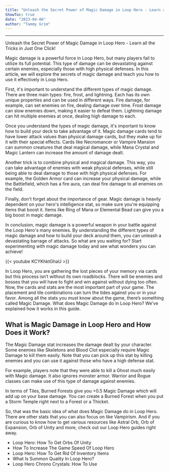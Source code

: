 ```yaml
---
title: "Unleash the Secret Power of Magic Damage in Loop Hero - Learn all the Tricks in Just One Click!"
ShowToc: true 
date: "2023-04-06"
author: "Tammy Grim"
---
```

*****
Unleash the Secret Power of Magic Damage in Loop Hero - Learn all the Tricks in Just One Click!

Magic damage is a powerful force in Loop Hero, but many players fail to utilize its full potential. This type of damage can be devastating against certain enemies, especially those with high physical defenses. In this article, we will explore the secrets of magic damage and teach you how to use it effectively in Loop Hero.

First, it's important to understand the different types of magic damage. There are three main types: fire, frost, and lightning. Each has its own unique properties and can be used in different ways. Fire damage, for example, can set enemies on fire, dealing damage over time. Frost damage can slow enemies down, making it easier to defeat them. Lightning damage can hit multiple enemies at once, dealing high damage to each.

Once you understand the types of magic damage, it's important to know how to build your deck to take advantage of it. Magic damage cards tend to have lower attack values than physical damage cards, but they make up for it with their special effects. Cards like Necromancer or Vampire Mansion can summon creatures that deal magical damage, while Mana Crystal and Magic Lantern can increase the amount of damage dealt.

Another trick is to combine physical and magical damage. This way, you can take advantage of enemies with weak physical defenses, while still being able to deal damage to those with high physical defenses. For example, the Golden Armor card can increase your physical damage, while the Battlefield, which has a fire aura, can deal fire damage to all enemies on the field.

Finally, don't forget about the importance of gear. Magic damage is heavily dependent on your hero's intelligence stat, so make sure you're equipping items that boost it. Items like Ring of Mana or Elemental Bead can give you a big boost in magic damage.

In conclusion, magic damage is a powerful weapon in your battle against the Loop Hero's many enemies. By understanding the different types of magic damage and how to build your deck around them, you can unleash a devastating barrage of attacks. So what are you waiting for? Start experimenting with magic damage today and see what wonders you can achieve!

{{< youtube KCYKhktGhaU >}} 



In Loop Hero, you are gathering the lost pieces of your memory via cards but this process isn’t without its own roadblocks. There will be enemies and bosses that you will have to fight and win against without dying too often. Now, the cards and stats are the most important part of your game. The placement and tile combinations can turn the tides against you or in your favor. Among all the stats you must know about the game, there’s something called Magic Damage. What does Magic Damage do in Loop Hero? We’ve explained how it works in this guide.
 
## What is Magic Damage in Loop Hero and How Does it Work?
 

 
The Magic Damage stat increases the damage dealt by your character. Some enemies like Skeletons and Blood Clot especially require Magic Damage to kill them easily. Note that you can pick up this stat by killing enemies and you can use it against those who have a high defense stat.
 
For example, players note that they were able to kill a Ghost much easily with Magic damage. It also ignores monster armor. Warrior and Rogue classes can make use of this type of damage against enemies.
 
In terms of Tiles, Burned Forests give you +0.5 Magic Damage which will add up on your base damage. You can create a Burned Forest when you put a Storm Temple right next to a Forest or a Thicket.
 
So, that was the basic idea of what does Magic Damage do in Loop Hero. There are other stats that you can also focus on like Vampirism. And if you are curious to know how to get various resources like Astral Orb, Orb of Expansion, Orb of Unity and more, check out our Loop Hero guides right away.
 
- Loop Hero: How To Get Orbs Of Unity
 - How To Increase The Game Speed Of Loop Hero
 - Loop Hero: How To Get Rid Of Inventory Items
 - What Is Summon Quality In Loop Hero?
 - Loop Hero Chrono Crystals: How To Use




